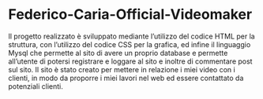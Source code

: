 # Federico-Caria-Official-Videomaker

Il progetto realizzato è sviluppato mediante l’utilizzo del codice HTML per la struttura, con l’utilizzo del codice CSS per la grafica, ed infine il linguaggio Mysql che permette al sito di avere un proprio database e permette all’utente di potersi registrare e loggare al sito e inoltre di commentare post sul sito.
Il sito è stato creato per mettere in relazione i miei video con i clienti, in modo da proporre i miei lavori nel web ed essere contattato da potenziali clienti.
